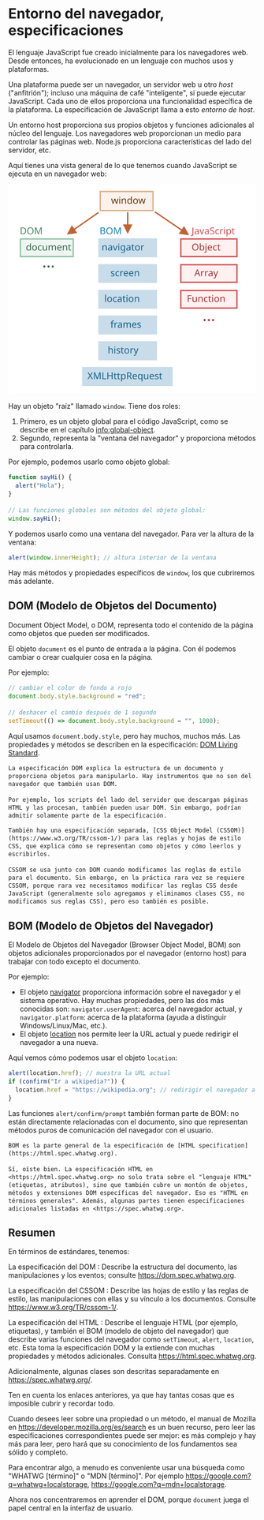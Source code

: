 # Entorno del navegador, especificaciones

El lenguaje JavaScript fue creado inicialmente para los navegadores web. Desde entonces, ha evolucionado en un lenguaje con muchos usos y plataformas.

Una plataforma puede ser un navegador, un servidor web u otro *host* ("anfitrión"); incluso una máquina de café "inteligente", si puede ejecutar JavaScript. Cada uno de ellos proporciona una funcionalidad específica de la plataforma. La especificación de JavaScript llama a esto *entorno de host*.

Un entorno host proporciona sus propios objetos y funciones adicionales al núcleo del lenguaje. Los navegadores web proporcionan un medio para controlar las páginas web. Node.js proporciona características del lado del servidor, etc.

Aquí tienes una vista general de lo que tenemos cuando JavaScript se ejecuta en un navegador web:

![](windowObjects.svg)

Hay un objeto "raíz" llamado `window`. Tiene dos roles:

1. Primero, es un objeto global para el código JavaScript, como se describe en el capítulo <info:global-object>.
2. Segundo, representa la "ventana del navegador" y proporciona métodos para controlarla.

Por ejemplo, podemos usarlo como objeto global:

```js run global
function sayHi() {
  alert("Hola");
}

// Las funciones globales son métodos del objeto global:
window.sayHi();
```

Y podemos usarlo como una ventana del navegador. Para ver la altura de la ventana:

```js run
alert(window.innerHeight); // altura interior de la ventana
```

Hay más métodos y propiedades específicos de `window`, los que cubriremos más adelante.

## DOM (Modelo de Objetos del Documento)

Document Object Model, o DOM, representa todo el contenido de la página como objetos que pueden ser modificados.

El objeto `document` es el punto de entrada a la página. Con él podemos cambiar o crear cualquier cosa en la página.

Por ejemplo:
```js run
// cambiar el color de fondo a rojo
document.body.style.background = "red";

// deshacer el cambio después de 1 segundo
setTimeout(() => document.body.style.background = "", 1000);
```

Aquí usamos `document.body.style`, pero hay muchos, muchos más. Las propiedades y métodos se describen en la especificación: [DOM Living Standard](https://dom.spec.whatwg.org).

```smart header="DOM no es solo para navegadores"
La especificación DOM explica la estructura de un documento y proporciona objetos para manipularlo. Hay instrumentos que no son del navegador que también usan DOM.

Por ejemplo, los scripts del lado del servidor que descargan páginas HTML y las procesan, también pueden usar DOM. Sin embargo, podrían admitir solamente parte de la especificación.
```

```smart header="CSSOM para los estilos"
También hay una especificación separada, [CSS Object Model (CSSOM)](https://www.w3.org/TR/cssom-1/) para las reglas y hojas de estilo CSS, que explica cómo se representan como objetos y cómo leerlos y escribirlos.

CSSOM se usa junto con DOM cuando modificamos las reglas de estilo para el documento. Sin embargo, en la práctica rara vez se requiere CSSOM, porque rara vez necesitamos modificar las reglas CSS desde JavaScript (generalmente solo agregamos y eliminamos clases CSS, no modificamos sus reglas CSS), pero eso también es posible.
```

## BOM (Modelo de Objetos del Navegador)

El Modelo de Objetos del Navegador (Browser Object Model, BOM) son objetos adicionales proporcionados por el navegador (entorno host) para trabajar con todo excepto el documento.

Por ejemplo:

- El objeto [navigator](https://developer.mozilla.org/es/docs/Web/API/Window/navigator) proporciona información sobre el navegador y el sistema operativo. Hay muchas propiedades, pero las dos más conocidas son: `navigator.userAgent`: acerca del navegador actual, y `navigator.platform`: acerca de la plataforma (ayuda a distinguir Windows/Linux/Mac, etc.).
- El objeto [location](https://developer.mozilla.org/es/docs/Web/API/Window/location) nos permite leer la URL actual y puede redirigir el navegador a una nueva.

Aquí vemos cómo podemos usar el objeto `location`:

```js run
alert(location.href); // muestra la URL actual
if (confirm("Ir a wikipedia?")) {
  location.href = "https://wikipedia.org"; // redirigir el navegador a otra URL
}
```

Las funciones `alert/confirm/prompt` también forman parte de BOM: no están directamente relacionadas con el documento, sino que representan métodos puros de comunicación del navegador con el usuario.

```smart header="Especificaciones"
BOM es la parte general de la especificación de [HTML specification](https://html.spec.whatwg.org).

Sí, oíste bien. La especificación HTML en <https://html.spec.whatwg.org> no solo trata sobre el "lenguaje HTML" (etiquetas, atributos), sino que también cubre un montón de objetos, métodos y extensiones DOM específicas del navegador. Eso es "HTML en términos generales". Además, algunas partes tienen especificaciones adicionales listadas en <https://spec.whatwg.org>.
```

## Resumen

En términos de estándares, tenemos:

La especificación del DOM
: Describe la estructura del documento, las manipulaciones y los eventos; consulte <https://dom.spec.whatwg.org>.

La especificación del CSSOM
: Describe las hojas de estilo y las reglas de estilo, las manipulaciones con ellas y su vínculo a los documentos. Consulte <https://www.w3.org/TR/cssom-1/>.

La especificación del HTML
: Describe el lenguaje HTML (por ejemplo, etiquetas), y también el BOM (modelo de objeto del navegador) que describe varias funciones del navegador como `setTimeout`, `alert`, `location`, etc. Esta toma la especificación DOM y la extiende con muchas propiedades y métodos adicionales. Consulta <https://html.spec.whatwg.org>.

Adicionalmente, algunas clases son descritas separadamente en <https://spec.whatwg.org/>.

Ten en cuenta los enlaces anteriores, ya que hay tantas cosas que es imposible cubrir y recordar todo.

Cuando desees leer sobre una propiedad o un método, el manual de Mozilla en <https://developer.mozilla.org/es/search> es un buen recurso, pero leer las especificaciones correspondientes puede ser mejor: es más complejo y hay más para leer, pero hará que su conocimiento de los fundamentos sea sólido y completo.

Para encontrar algo, a menudo es conveniente usar una búsqueda como "WHATWG [término]" o "MDN [término]". Por ejemplo <https://google.com?q=whatwg+localstorage>, <https://google.com?q=mdn+localstorage>.

Ahora nos concentraremos en aprender el DOM, porque `document` juega el papel central en la interfaz de usuario.
